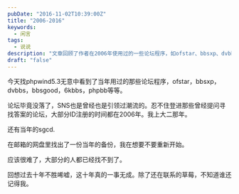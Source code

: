 ```yaml
---
pubDate: "2016-11-02T10:39:00Z"
title: "2006-2016"
keywords:
  - 闲言
tags:
  - 说说
description: "文章回顾了作者在2006年使用过的一些论坛程序，如ofstar、bbsxp、dvbbs、bbsgood、6kbbs、phpbb等。作者发现论坛已经没落，SNS也曾经引领过潮流。作者在邮箱的网盘里找到了当年的备份，思考是否重新开始。然而，大部分人已经找不到了，回想过去十年，作者感叹自己一事无成，只有少数人还记得他。"
draft: "false"
---
```


<p>今天找phpwind5.3无意中看到了当年用过的那些论坛程序，ofstar，bbsxp，dvbbs，bbsgood，6kbbs，phpbb等等。</p>
<p>论坛毕竟没落了，SNS也是曾经也是引领过潮流的。忍不住登进那些曾经提问寻找答案的论坛，大部分ID注册的时间都在2006年。我上大二那年。</p>
<p>还有当年的sgcd.</p>
<p>在邮箱的网盘里找出了一份当年的备份，我在想要不要重新开始。</p>
<p>应该很难了，大部分的人都已经找不到了。</p>
<p>回想过去十年不胜唏嘘，这十年真的一事无成。除了还在联系的草莓，不知道谁还记得我。</p>